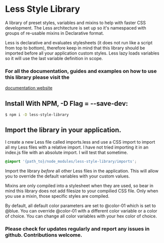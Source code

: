 # Less Style Library

A library of preset styles, variables and mixins to help with faster CSS development.
The Less architecture is set up so it's namespaced with groups of re-usable mixins in Declarative format.

Less is declarative and evaluates stylesheets (it does not run like a script from top to bottom),
therefore keep in mind that this library should be imported before all your application custom styles.
Less lazy loads variables so it will use the last variable definition in scope.

### For all the documentation, guides and examples on how to use this library please visit the
[documentation website](http://less.rickbergmann.com)

## Install With NPM, -D Flag = --save-dev:

```bash
$ npm i -D less-style-library
```

## Import the library in your application.

I create a new Less file called imports.less and use a CSS import to import all my Less files
with a relative import. I have not tried importing it in an index.js file with an absolute import.
I will test that sometime.

```CSS
@import '{path_to}/node_modules/less-style-library/imports';
```

Import the library *before* all other Less files in the application.
This will allow you to override the default variables with your custom values.

Mixins are only compiled into a stylesheet when they are used, so bear in mind this library does not add
filesize to your compilied CSS file. Only when you use a mixin, those specific styles are compiled.

By default, all default color parameters are set to @color-01 which is set to @blue. You can override @color-01
with a different color variable or a color of choice. You can change all color variables with your hex color of choice.

### Please check for updates regularly and report any issues in github. Contributions welcome.
